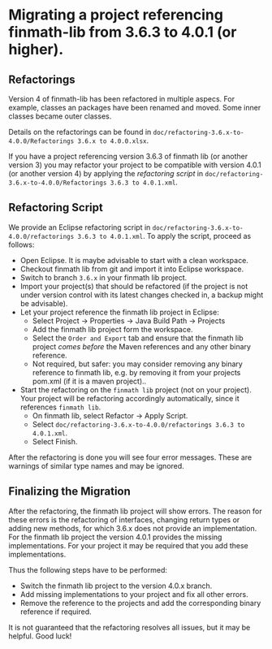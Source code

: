 # Migrating a project referencing finmath-lib from 3.6.3 to 4.0.1 (or higher).

## Refactorings

Version 4 of finmath-lib has been refactored in multiple aspecs. For example, classes 
an packages have been renamed and moved. Some inner classes became outer classes.

Details on the refactorings can be found in `doc/refactoring-3.6.x-to-4.0.0/Refactorings 3.6.x to 4.0.0.xlsx`.

If you have a project referencing version 3.6.3 of finmath lib (or another version 3) you 
may refactor your project to be compatible with version 4.0.1 (or another version 4) 
by applying the *refactoring script* in `doc/refactoring-3.6.x-to-4.0.0/Refactorings 3.6.3 to 4.0.1.xml`.

## Refactoring Script

We provide an Eclipse refactoring script in `doc/refactoring-3.6.x-to-4.0.0/refactorings 3.6.3 to 4.0.1.xml`.
To apply the script, proceed as follows:

 - Open Eclipse. It is maybe advisable to start with a clean workspace.
 - Checkout finmath lib from git and import it into Eclipse workspace.
 - Switch to branch `3.6.x` in your finmath lib project.
 - Import your project(s) that should be refactored (if the project is not under version 
   control with its latest changes checked in, a backup might be advisable).
 - Let your project reference the finmath lib project in Eclipse:
    - Select Project -> Properties -> Java Build Path -> Projects
    - Add the finmath lib project form the workspace.
    - Select the `Order and Export` tab and ensure that the finmath lib project *comes before* the Maven references and any other binary reference.
    - Not required, but safer: you may consider removing any binary reference to finmath lib, e.g. by removing it from your projects pom.xml (if it is a maven project)..
 - Start the refactoring on the `finmath lib` project (not on your project). Your project 
   will be refactoring accordingly automatically, since it references `finmath lib`.
    - On finmath lib, select Refactor -> Apply Script.
    - Select `doc/refactoring-3.6.x-to-4.0.0/refactorings 3.6.3 to 4.0.1.xml`.
    - Select Finish.

After the refactoring is done you will see four error messages. These are warnings of 
similar type names and may be ignored.

## Finalizing the Migration

After the refactoring, the finmath lib project will show errors.
The reason for these errors is the refactoring of interfaces, changing return types or adding new methods, for 
which 3.6.x does not provide an implementation. For the finmath lib project the version 
4.0.1 provides the missing implementations. For your project it may be required that 
you add these implementations.

Thus the following steps have to be performed:
   - Switch the finmath lib project to the version 4.0.x branch.
   - Add missing implementations to your project and fix all other errors.
   - Remove the reference to the projects and add the corresponding binary reference 
     if required.


It is not guaranteed that the refactoring resolves all issues, but it may be helpful. 
Good luck!


